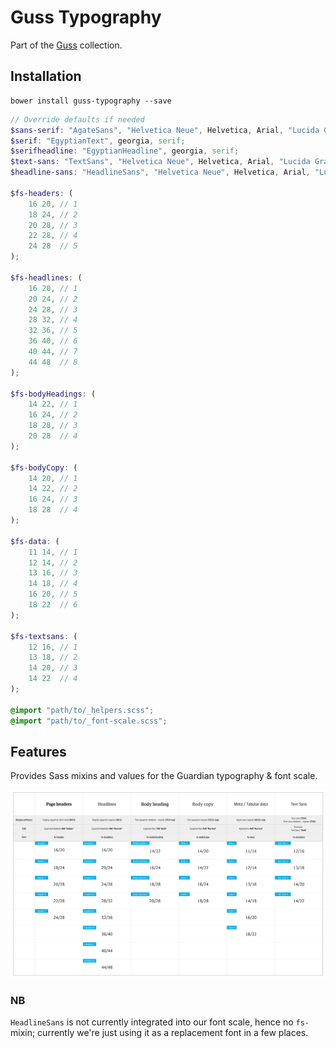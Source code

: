 # Guss Typography

Part of the [Guss](https://github.com/guardian/guss) collection.

## Installation

```
bower install guss-typography --save
```

```scss
// Override defaults if needed
$sans-serif: "AgateSans", "Helvetica Neue", Helvetica, Arial, "Lucida Grande", sans-serif;
$serif: "EgyptianText", georgia, serif;
$serifheadline: "EgyptianHeadline", georgia, serif;
$text-sans: "TextSans", "Helvetica Neue", Helvetica, Arial, "Lucida Grande", sans-serif;
$headline-sans: "HeadlineSans", "Helvetica Neue", Helvetica, Arial, "Lucida Grande", sans-serif;

$fs-headers: (
    16 20, // 1
    18 24, // 2
    20 28, // 3
    22 28, // 4
    24 28  // 5
);

$fs-headlines: (
    16 20, // 1
    20 24, // 2
    24 28, // 3
    28 32, // 4
    32 36, // 5
    36 40, // 6
    40 44, // 7
    44 48  // 8
);

$fs-bodyHeadings: (
    14 22, // 1
    16 24, // 2
    18 28, // 3
    20 28  // 4
);

$fs-bodyCopy: (
    14 20, // 1
    14 22, // 2
    16 24, // 3
    18 28  // 4
);

$fs-data: (
    11 14, // 1
    12 14, // 2
    13 16, // 3
    14 18, // 4
    16 20, // 5
    18 22  // 6
);

$fs-textsans: (
    12 16, // 1
    13 18, // 2
    14 20, // 3
    14 22  // 4
);

@import "path/to/_helpers.scss";
@import "path/to/_font-scale.scss";
```

## Features

Provides Sass mixins and values for the Guardian typography & font scale.

![Font scale](font-scale.png)

### NB

`HeadlineSans` is not currently integrated into our font scale, hence no `fs-` mixin; currently we're just using it as a replacement font in a few places.
